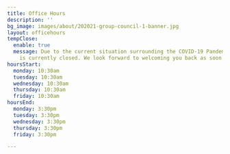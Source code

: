 ```yaml
---
title: Office Hours
description: ''
bg_image: images/about/202021-group-council-1-banner.jpg
layout: officehours
tempClose:
  enable: true
  message: Due to the current situation surrounding the COVID-19 Pandemic, our office
    is currently closed. We look forward to welcoming you back as soon as possible
hoursStart:
  monday: 10:30am
  tuesday: 10:30am
  wednesday: 10:30am
  thursday: 10:30am
  friday: 10:30am
hoursEnd:
  monday: 3:30pm
  tuesday: 3:30pm
  wednesday: 3:30pm
  thursday: 3:30pm
  friday: 3:30pm

---
```

<!-- *Note: The office is closed on weekends, statutory holidays, and during university breaks unless otherwise communicated* -->
